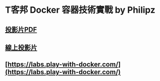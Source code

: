 # T客邦 Docker 容器技術實戰 by Philipz

## [投影片PDF](./T客邦容器技術實戰.pdf)

## [線上投影片](://docs.google.com/presentation/d/e/2PACX-1vTi4LA-EMohUiH5e6hSCJDoUI9DuoD5BdJhNFRMRfLL6pPJJozxaZMB0A2SxJlh4rQ9QFQQNB2rwe4n/pub?start=false&loop=false&delayms=3000)

## [https://labs.play-with-docker.com/](https://labs.play-with-docker.com/)

